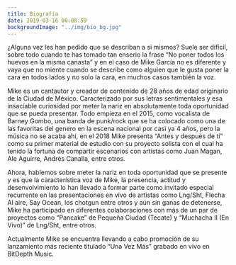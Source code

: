 ```yaml
---
title: Biografía
date: 2019-03-16 00:08:59
backgroundImage: "../img/bio_bg.jpg"
---
```

¿Alguna vez les han pedido que se describan a si mismos?
Suele ser difícil, sobre todo cuando te has tomado tan enserio la frase “No poner todos los huevos en la misma canasta” y en el caso de Mike García no es diferente y vaya que no miente cuando se describe como alguien que le gusta poner la cara en todos lados y no solo la cara, en muchos casos también la voz. 

Mike es un cantautor y creador de contenido de 28 años de edad originario de la Ciudad de México. Caracterizado por sus letras sentimentales y esa insaciable curiosidad por meter la nariz en absolutamente toda oportunidad que se pueda presentar.  Todo empieza en el 2015, como vocalista de Barney Gombo, una banda de punk/rock que se ha colocado como una de las favoritas del genero en la escena nacional por casi ya 4 años, pero la música no se acaba ahí, en el 2018 Mike presenta “Antes y después de ti” como su primer material de estudio con su proyecto solista con el cual ha tenido la fortuna de compartir escenarios con artistas como Juan Magan, Ale Aguirre, Andrés Canalla, entre otros. 

Ahora, hablemos sobre meter la nariz en toda oportunidad que se presente y es que la característica voz de Mike, la presencia, actitud y desenvolvimiento lo han llevado a formar parte como invitado especial recurrente en las presentaciones en vivo de artistas como Lng/Sht, Flecha Al aire, Say Ocean, los chotgun entre otros y aún sin ganas de detenerse, Mike ha participado en diferentes colaboraciones con más de un par de proyectos como “Pancake” de Pequeña Ciudad (Tecate) y “Muchacha II (En Vivo)” de Lng/Sht, entre otros. 

Actualmente Mike se encuentra llevando a cabo promoción de su lanzamiento más reciente titulado “Una Vez Más” grabado en vivo en BitDepth Music.
